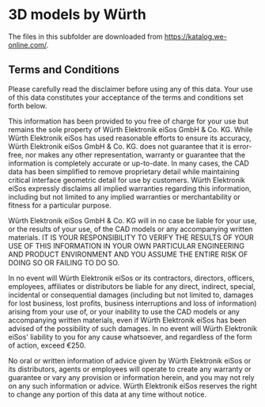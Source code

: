 # 3D models by Würth

The files in this subfolder are downloaded from https://katalog.we-online.com/.

## Terms and Conditions

Please carefully read the disclaimer before using any of this data.
Your use of this data constitutes your acceptance of the
terms and conditions set forth below.

This information has been provided to you free of charge
for your use but remains the sole property of
Würth Elektronik eiSos GmbH & Co. KG. While Würth Elektronik eiSos
has used reasonable efforts to ensure its accuracy,
Würth Elektronik eiSos GmbH & Co. KG.
does not guarantee that it is error-free,
nor makes any other representation, warranty or guarantee
that the information is completely accurate or up-to-date.
In many cases, the CAD data has been simplified to remove proprietary
detail while maintaining critical interface geometric detail for use by customers.
Würth Elektronik eiSos
expressly disclaims all implied warranties regarding this information,
including but not limited to any implied warranties or merchantability
or fitness for a particular purpose.

Würth Elektronik eiSos GmbH & Co. KG
will in no case be liable for your use, or the results of your use,
of the CAD models or any accompanying written materials.
IT IS YOUR RESPONSIBILITY TO VERIFY THE RESULTS OF YOUR USE
OF THIS INFORMATION IN YOUR OWN PARTICULAR ENGINEERING AND
PRODUCT ENVIRONMENT AND YOU ASSUME THE ENTIRE RISK OF DOING SO OR FAILING TO DO SO.

In no event will Würth Elektronik eiSos or its contractors,
directors, officers, employees, affiliates or distributors
be liable for any direct, indirect, special, incidental or
consequential damages (including but not limited to,
damages for lost business, lost profits, business interruptions
and loss of information) arising from your use of,
or your inability to use the CAD models or any accompanying written materials,
even if Würth Elektronik eiSos has been advised of
the possibility of such damages.
In no event will Würth Elektronik eiSos' liability to you for
any cause whatsoever, and regardless of the form of action, exceed €250.

No oral or written information of advice given by
Würth Elektronik eiSos or its distributors,
agents or employees will operate to create any warranty or
guarantee or vary any provision or information herein,
and you may not rely on any such information or advice.
Würth Elektronik eiSos reserves the right to change any
portion of this data at any time without notice.
